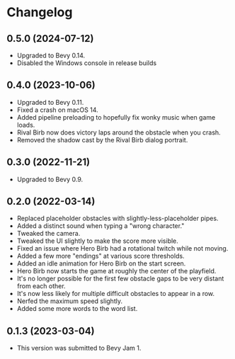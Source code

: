 # Changelog

## 0.5.0 (2024-07-12)

* Upgraded to Bevy 0.14.
* Disabled the Windows console in release builds

## 0.4.0 (2023-10-06)

* Upgraded to Bevy 0.11.
* Fixed a crash on macOS 14.
* Added pipeline preloading to hopefully fix wonky music when game loads.
* Rival Birb now does victory laps around the obstacle when you crash.
* Removed the shadow cast by the Rival Birb dialog portrait.

## 0.3.0 (2022-11-21)

* Upgraded to Bevy 0.9.

## 0.2.0 (2022-03-14)

* Replaced placeholder obstacles with slightly-less-placeholder pipes.
* Added a distinct sound when typing a "wrong character."
* Tweaked the camera.
* Tweaked the UI slightly to make the score more visible.
* Fixed an issue where Hero Birb had a rotational twitch while not moving.
* Added a few more "endings" at various score thresholds.
* Added an idle animation for Hero Birb on the start screen.
* Hero Birb now starts the game at roughly the center of the playfield.
* It's no longer possible for the first few obstacle gaps to be very distant from each other.
* It's now less likely for multiple difficult obstacles to appear in a row.
* Nerfed the maximum speed slightly.
* Added some more words to the word list.

## 0.1.3 (2023-03-04)

* This version was submitted to Bevy Jam 1.

